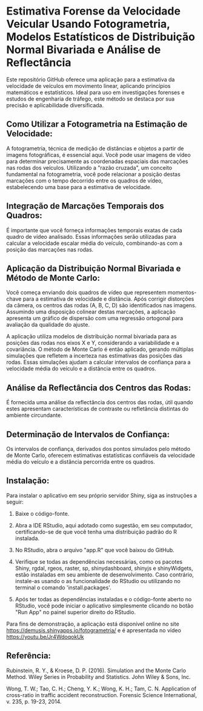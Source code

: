# Estimativa Forense da Velocidade Veicular Usando Fotogrametria, Modelos Estatísticos de Distribuição Normal Bivariada e Análise de Reflectância

Este repositório GitHub oferece uma aplicação para a estimativa da velocidade de veículos em movimento linear, aplicando princípios matemáticos e estatísticos. Ideal para uso em investigações forenses e estudos de engenharia de tráfego, este método se destaca por sua precisão e aplicabilidade diversificada.

## Como Utilizar a Fotogrametria na Estimação de Velocidade:
A fotogrametria, técnica de medição de distâncias e objetos a partir de imagens fotográficas, é essencial aqui. Você pode usar imagens de vídeo para determinar precisamente as coordenadas espaciais das marcações nas rodas dos veículos. Utilizando a "razão cruzada", um conceito fundamental na fotogrametria, você pode relacionar a posição destas marcações com o tempo decorrido entre os quadros de vídeo, estabelecendo uma base para a estimativa de velocidade.

## Integração de Marcações Temporais dos Quadros:
É importante que você forneça informações temporais exatas de cada quadro de vídeo analisado. Essas informações serão utilizadas para calcular a velocidade escalar média do veículo, combinando-as com a posição das marcações nas rodas.

## Aplicação da Distribuição Normal Bivariada e Método de Monte Carlo:
Você começa enviando dois quadros de vídeo que representem momentos-chave para a estimativa de velocidade e distância. Após corrigir distorções da câmera, os centros das rodas (A, B, C, D) são identificados nas imagens. Assumindo uma disposição colinear destas marcações, a aplicação apresenta um gráfico de dispersão com uma regressão ortogonal para avaliação da qualidade do ajuste.

A aplicação utiliza modelos de distribuição normal bivariada para as posições das rodas nos eixos X e Y, considerando a variabilidade e a covariância. O método de Monte Carlo é então aplicado, gerando múltiplas simulações que refletem a incerteza nas estimativas das posições das rodas. Essas simulações ajudam a calcular intervalos de confiança para a velocidade média do veículo e a distância entre os quadros.

## Análise da Reflectância dos Centros das Rodas:
É fornecida uma análise da reflectância dos centros das rodas, útil quando estes apresentam características de contraste ou refletância distintas do ambiente circundante.

## Determinação de Intervalos de Confiança:
Os intervalos de confiança, derivados dos pontos simulados pelo método de Monte Carlo, oferecem estimativas estatísticas confiáveis da velocidade média do veículo e a distância percorrida entre os quadros.

## Instalação:
Para instalar o aplicativo em seu próprio servidor Shiny, siga as instruções a seguir:

1. Baixe o código-fonte.

2. Abra a IDE RStudio, aqui adotado como sugestão, em seu computador, certificando-se de que você tenha uma distribuição padrão do R instalada.

3. No RStudio, abra o arquivo "app.R" que você baixou do GitHub.

4. Verifique se todas as dependências necessárias, como os pacotes Shiny, rgdal, rgeos, raster, sp, shinydashboard, shinyjs e shinyWidgets, estão instaladas em seu ambiente de desenvolvimento. Caso contrário, instale-as usando o as funcionalidade do RStudio ou utilizando no terminal o comando 'install.packages'.

5. Após ter todas as dependências instaladas e o código-fonte aberto no RStudio, você pode iniciar o aplicativo simplesmente clicando no botão "Run App" no painel superior direito do RStudio. 

Para fins de demonstração, a aplicação está disponível online no site https://demusis.shinyapps.io/fotogrametria/ e é apresentada no vídeo https://youtu.be/Jr4WdoqokUk

## Referência:
Rubinstein, R. Y., & Kroese, D. P. (2016). Simulation and the Monte Carlo Method. Wiley Series in Probability and Statistics. John Wiley & Sons, Inc.

Wong, T. W.; Tao, C. H.; Cheng, Y. K.; Wong, K. H.; Tam, C. N. Application of cross-ratio in traffic accident reconstruction. Forensic Science International, v. 235, p. 19-23, 2014.
